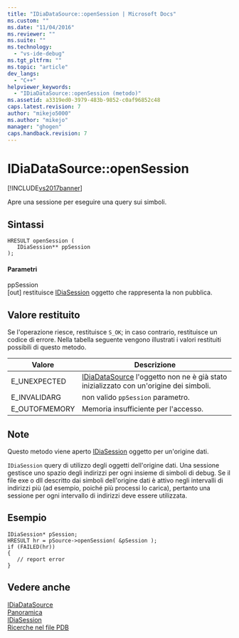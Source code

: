 ```yaml
---
title: "IDiaDataSource::openSession | Microsoft Docs"
ms.custom: ""
ms.date: "11/04/2016"
ms.reviewer: ""
ms.suite: ""
ms.technology: 
  - "vs-ide-debug"
ms.tgt_pltfrm: ""
ms.topic: "article"
dev_langs: 
  - "C++"
helpviewer_keywords: 
  - "IDiaDataSource::openSession (metodo)"
ms.assetid: a3319ed0-3979-483b-9852-c0af96852c48
caps.latest.revision: 7
author: "mikejo5000"
ms.author: "mikejo"
manager: "ghogen"
caps.handback.revision: 7
---
```

# IDiaDataSource::openSession
[!INCLUDE[vs2017banner](../../code-quality/includes/vs2017banner.md)]

Apre una sessione per eseguire una query sui simboli.  
  
## Sintassi  
  
```cpp#  
HRESULT openSession (   
   IDiaSession** ppSession  
);  
```  
  
#### Parametri  
 ppSession  
 \[out\]  restituisce [IDiaSession](../../debugger/debug-interface-access/idiasession.md) oggetto che rappresenta la non pubblica.  
  
## Valore restituito  
 Se l'operazione riesce, restituisce `S_OK`; in caso contrario, restituisce un codice di errore.  Nella tabella seguente vengono illustrati i valori restituiti possibili di questo metodo.  
  
|Valore|Descrizione|  
|------------|-----------------|  
|E\_UNEXPECTED|[IDiaDataSource](../../debugger/debug-interface-access/idiadatasource.md) l'oggetto non ne è già stato inizializzato con un'origine dei simboli.|  
|E\_INVALIDARG|non valido `ppSession` parametro.|  
|E\_OUTOFMEMORY|Memoria insufficiente per l'accesso.|  
  
## Note  
 Questo metodo viene aperto [IDiaSession](../../debugger/debug-interface-access/idiasession.md) oggetto per un'origine dati.  
  
 `IDiaSession` query di utilizzo degli oggetti dell'origine dati.  Una sessione gestisce uno spazio degli indirizzi per ogni insieme di simboli di debug.  Se il file exe o dll descritto dai simboli dell'origine dati è attivo negli intervalli di indirizzi più \(ad esempio, poiché più processi lo carica\), pertanto una sessione per ogni intervallo di indirizzi deve essere utilizzata.  
  
## Esempio  
  
```cpp#  
IDiaSession* pSession;  
HRESULT hr = pSource->openSession( &pSession );  
if (FAILED(hr))  
{  
   // report error  
}  
```  
  
## Vedere anche  
 [IDiaDataSource](../../debugger/debug-interface-access/idiadatasource.md)   
 [Panoramica](../../debugger/debug-interface-access/overview-debug-interface-access-sdk.md)   
 [IDiaSession](../../debugger/debug-interface-access/idiasession.md)   
 [Ricerche nel file PDB](../../debugger/debug-interface-access/querying-the-dot-pdb-file.md)